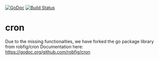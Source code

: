 [![GoDoc](http://godoc.org/github.com/robfig/cron?status.png)](http://godoc.org/github.com/robfig/cron) 
[![Build Status](https://travis-ci.org/robfig/cron.svg?branch=master)](https://travis-ci.org/robfig/cron)

# cron

Due to the missing functionalties, we have forked the go package library from robfig/cron
Documentation here: https://godoc.org/github.com/robfig/cron
